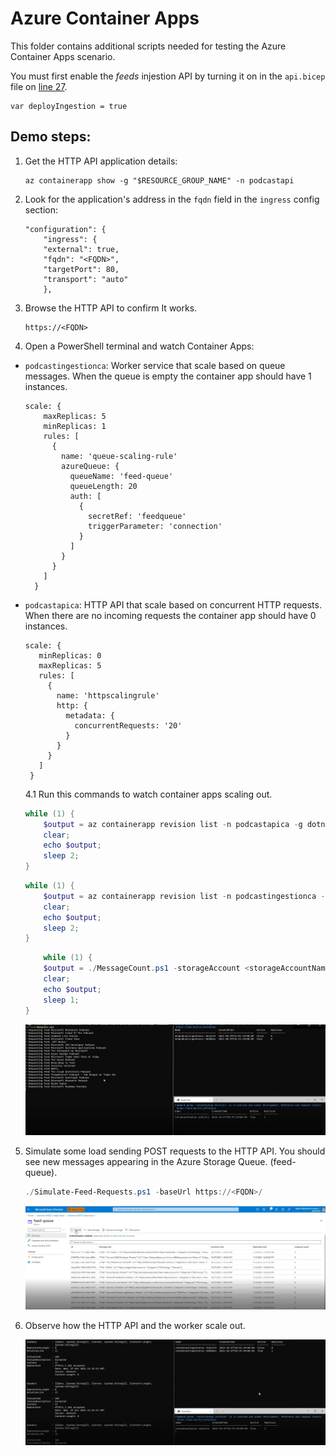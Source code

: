 # Azure Container Apps

This folder contains additional scripts needed for testing the Azure Container Apps scenario.

You must first enable the _feeds_ injestion API by turning it on in the `api.bicep` file on [line 27](https://github.com/microsoft/dotnet-podcasts/blob/main/deploy/Services/api.bicep#L27). 

```bicep
var deployIngestion = true
```

## Demo steps:

1. Get the HTTP API application details:

    ```cli
    az containerapp show -g "$RESOURCE_GROUP_NAME" -n podcastapi
    ```

2. Look for the application's address in the `fqdn` field in the `ingress` config section:

    ```
    "configuration": {
        "ingress": {
        "external": true,
        "fqdn": "<FQDN>",
        "targetPort": 80,
        "transport": "auto"
        },
    ```
 3. Browse the HTTP API to confirm It works.

    ```
    https://<FQDN>
    ````

4. Open a PowerShell terminal and watch Container Apps:

- `podcastingestionca`: Worker service that scale based on queue messages. When the queue is empty the container app should have 1 instances.

    ```bicep
    scale: {
        maxReplicas: 5
        minReplicas: 1
        rules: [
          {
            name: 'queue-scaling-rule'
            azureQueue: {
              queueName: 'feed-queue'
              queueLength: 20
              auth: [
                {
                  secretRef: 'feedqueue'
                  triggerParameter: 'connection'
                }
              ]
            }
          }
        ]
      }
    ```

- `podcastapica`: HTTP API that scale based on concurrent HTTP requests. When there are no incoming requests the container app should have 0 instances.

     ```bicep
    scale: {
        minReplicas: 0
        maxReplicas: 5
        rules: [
          {
            name: 'httpscalingrule'
            http: {
              metadata: {
                concurrentRequests: '20'
              }
            }
          }
        ]
      }
    ```
    4.1 Run this commands to watch container apps scaling out.

    ```ps1
    while (1) { 
        $output = az containerapp revision list -n podcastapica -g dotnetconf2021-netpodcast --query "[?properties.active].{Name:properties.name, CreatedTime:properties.createdTime, Active:properties.active, Replicas:properties.replicas}" -o table --only-show-errors
        clear;
        echo $output;
        sleep 2;
    }
    ```
    ```ps1
    while (1) { 
        $output = az containerapp revision list -n podcastingestionca -g dotnetconf2021-netpodcast --query "[?properties.active].{Name:properties.name, CreatedTime:properties.createdTime, Active:properties.active, Replicas:properties.replicas}" -o table --only-show-errors
        clear;
        echo $output;
        sleep 2;
    }
    ```
    ```ps1
        while (1) { 
        $output = ./MessageCount.ps1 -storageAccount <storageAccountName> -accessKey <accessKey>
        clear;
        echo $output;
        sleep 1;
    }
    ```

    ![Initial replicas](./scale-out-demo-0.png)

5. Simulate some load sending POST requests to the HTTP API. You should see new messages appearing in the Azure Storage Queue. (feed-queue).

    ```ps1
    ./Simulate-Feed-Requests.ps1 -baseUrl https://<FQDN>/
    ```

    ![Queue messages](./scale-out-demo-2.png)

6. Observe how the HTTP API and the worker scale out.

    ![Scale out replicas](./scale-out-demo-1.png)
